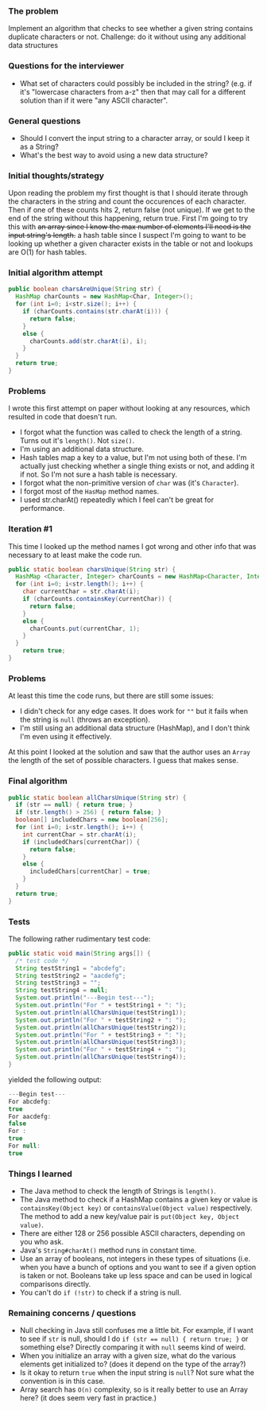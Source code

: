 ### The problem
Implement an algorithm that checks to see whether a given string contains duplicate characters or not. Challenge: do it without using any additional data structures

### Questions for the interviewer
* What set of characters could possibly be included in the string? (e.g. if it's
"lowercase characters from a-z" then that may call for a different solution than
if it were "any ASCII character".
### General questions
* Should I convert the input string to a character array, or sould I keep it as
a String?
* What's the best way to avoid using a new data structure?

### Initial thoughts/strategy
Upon reading the problem my first thought is that I should iterate through the
characters in the string and count the occurences of each character.  Then if
one of these counts hits 2, return false (not unique).  If we get to the end of
the string without this happening, return true.  First I'm going to try this with ~~an
array since I know the max number of elements I'll need is the input string's
length.~~ a hash table since I suspect I'm going to want to be looking up
whether a given character exists in the table or not and lookups are O(1) for
hash tables.

### Initial algorithm attempt
```java
public boolean charsAreUnique(String str) {
  HashMap charCounts = new HashMap<Char, Integer>();
  for (int i=0; i<str.size(); i++) {
    if (charCounts.contains(str.charAt(i))) {
      return false;
    }
    else {
      charCounts.add(str.charAt(i), i);
    }
  }
  return true;
}
```

### Problems
I wrote this first attempt on paper without looking at any resources, which
resulted in code that doesn't run.

* I forgot what the function was called to check the length of a string.  Turns
out it's ``length()``.  Not ``size()``.
* I'm using an additional data structure.
* Hash tables map a key to a value, but I'm not using both of these.  I'm
actually just checking whether a single thing exists or not, and adding it if
not.  So I'm not sure a hash table is necessary.
* I forgot what the non-primitive version of ``char`` was (it's ``Character``).
* I forgot most of the ``HasMap`` method names.
* I used str.charAt() repeatedly which I feel can't be great for performance.

### Iteration #1
This time I looked up the method names I got wrong and other info that was necessary to at
least make the code run.
```java
public static boolean charsUnique(String str) {
  HashMap <Character, Integer> charCounts = new HashMap<Character, Integer>();
  for (int i=0; i<str.length(); i++) {
    char currentChar = str.charAt(i);
    if (charCounts.containsKey(currentChar)) {
      return false;
    }
    else {
      charCounts.put(currentChar, 1);
    }
  }
    return true;
}
```

### Problems
At least this time the code runs, but there are still some issues:
* I didn't check for any edge cases.  It does work for `""` but it fails when the
string is `null` (throws an exception).
* I'm still using an additional data structure (HashMap), and I don't think I'm
even using it effectively.

At this point I looked at the solution and saw that the author uses an ``Array``
the length of the set of possible characters.  I guess that makes sense.

### Final algorithm
```java
public static boolean allCharsUnique(String str) {
  if (str == null) { return true; }
  if (str.length() > 256) { return false; }
  boolean[] includedChars = new boolean[256];
  for (int i=0; i<str.length(); i++) {
    int currentChar = str.charAt(i);
    if (includedChars[currentChar]) {
      return false;
    }
    else {
      includedChars[currentChar] = true;
    }
  }
  return true;
}
```
### Tests
The following rather rudimentary test code:
```java
public static void main(String args[]) {
  /* test code */
  String testString1 = "abcdefg";
  String testString2 = "aacdefg";
  String testString3 = "";
  String testString4 = null;
  System.out.println("---Begin test---");
  System.out.println("For " + testString1 + ": ");
  System.out.println(allCharsUnique(testString1));
  System.out.println("For " + testString2 + ": ");
  System.out.println(allCharsUnique(testString2));
  System.out.println("For " + testString3 + ": ");
  System.out.println(allCharsUnique(testString3));
  System.out.println("For " + testString4 + ": ");
  System.out.println(allCharsUnique(testString4));
}
```
yielded the following output:

```java
---Begin test---
For abcdefg:
true
For aacdefg:
false
For :
true
For null:
true
```

### Things I learned
* The Java method to check the length of Strings is ``length()``.
* The Java method to check if a HashMap contains a given key or value is ``containsKey(Object key)`` or ``containsValue(Object value)`` respectively.  The method to add a new key/value pair is ``put(Object key, Object value)``.
* There are either 128 or 256 possible ASCII characters, depending on you who ask.
* Java's ``String#charAt()`` method runs in constant time.
* Use an array of booleans, not integers in these types of situations (i.e. when
you have a bunch of options and you want to see if a given option is taken or
not.  Booleans take up less space and can be used in logical comparisons
directly.
* You can't do ``if (!str)`` to check if a string is null.

### Remaining concerns / questions
* Null checking in Java still confuses me a little bit.  For example, if I want
to see if ``str`` is null, should I do ``if (str == null) { return true; }`` or something else?  Directly comparing it with ``null`` seems kind of weird.
* When you initialize an array with a given size, what do the various elements get initialized to? (does it depend on the type of the array?)
* Is it okay to return ``true`` when the input string is ``null``?  Not sure what the convention is in this case.
* Array search has ``O(n)`` complexity, so is it really better to use an Array here? (it does seem very fast in practice.)

